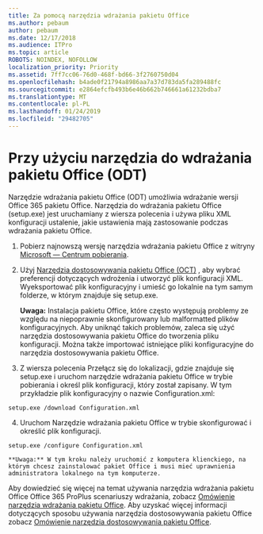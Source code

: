 ```yaml
---
title: Za pomocą narzędzia wdrażania pakietu Office
ms.author: pebaum
author: pebaum
ms.date: 12/17/2018
ms.audience: ITPro
ms.topic: article
ROBOTS: NOINDEX, NOFOLLOW
localization_priority: Priority
ms.assetid: 7ff7cc06-76d0-468f-bd66-3f2760750d04
ms.openlocfilehash: b4ade0f21794a8986aa7a37d783da5fa289488fc
ms.sourcegitcommit: e2864efcfb493b6e46b662b746661a61232bdba7
ms.translationtype: MT
ms.contentlocale: pl-PL
ms.lasthandoff: 01/24/2019
ms.locfileid: "29482705"
---
```

# <a name="using-the-office-deployment-tool-odt"></a>Przy użyciu narzędzia do wdrażania pakietu Office (ODT)

Narzędzie wdrażania pakietu Office (ODT) umożliwia wdrażanie wersji Office 365 pakietu Office. Narzędzia do wdrażania pakietu Office (setup.exe) jest uruchamiany z wiersza polecenia i używa pliku XML konfiguracji ustalenie, jakie ustawienia mają zastosowanie podczas wdrażania pakietu Office.
  
1. Pobierz najnowszą wersję narzędzia wdrażania pakietu Office z witryny [Microsoft — Centrum pobierania](http://go.microsoft.com/fwlink/p/?LinkID=626065).
    
2. Użyj [Narzędzia dostosowywania pakietu Office (OCT)](https://config.office.com) , aby wybrać preferencji dotyczących wdrożenia i utworzyć plik konfiguracji XML. Wyeksportować plik konfiguracyjny i umieść go lokalnie na tym samym folderze, w którym znajduje się setup.exe. 
    
    **Uwaga:** Instalacja pakietu Office, które często występują problemy ze względu na niepoprawnie skonfigurowany lub malformatted plików konfiguracyjnych. Aby uniknąć takich problemów, zaleca się użyć narzędzia dostosowywania pakietu Office do tworzenia pliku konfiguracji. Można także importować istniejące pliki konfiguracyjne do narzędzia dostosowywania pakietu Office. 
    
3. Z wiersza polecenia Przełącz się do lokalizacji, gdzie znajduje się setup.exe i uruchom narzędzie wdrażania pakietu Office w trybie pobierania i określ plik konfiguracji, który został zapisany. W tym przykładzie plik konfiguracyjny o nazwie Configuration.xml:
    
  ```
  setup.exe /download Configuration.xml  
  ```

4. Uruchom Narzędzie wdrażania pakietu Office w trybie skonfigurować i określić plik konfiguracji.
    
  ```
  setup.exe /configure Configuration.xml
  ```

    **Uwaga:** W tym kroku należy uruchomić z komputera klienckiego, na którym chcesz zainstalować pakiet Office i musi mieć uprawnienia administratora lokalnego na tym komputerze. 
    
Aby dowiedzieć się więcej na temat używania narzędzia wdrażania pakietu Office Office 365 ProPlus scenariuszy wdrażania, zobacz [Omówienie narzędzia wdrażania pakietu Office](https://docs.microsoft.com/deployoffice/overview-of-the-office-2016-deployment-tool). Aby uzyskać więcej informacji dotyczących sposobu używania narzędzia dostosowywania pakietu Office zobacz [Omówienie narzędzia dostosowywania pakietu Office](https://docs.microsoft.com/DeployOffice/overview-of-the-office-customization-tool-for-click-to-run).
  

